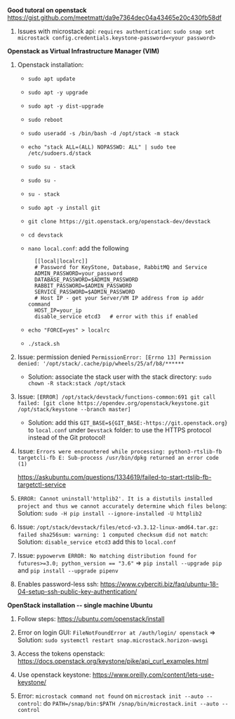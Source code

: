 **Good tutoral on openstack**
https://gist.github.com/meetmatt/da9e7364dec04a43465e20c430fb58df


1. Issues with microstack api: `requires authentication`: `sudo snap set microstack config.credentials.keystone-password=<your password>`


**Openstack as Virtual Infrastructure Manager (VIM)**

1. Openstack installation:
    * `sudo apt update`
    * `sudo apt -y upgrade`
    * `sudo apt -y dist-upgrade`
    * `sudo reboot`
    * `sudo useradd -s /bin/bash -d /opt/stack -m stack`
    * `echo "stack ALL=(ALL) NOPASSWD: ALL" | sudo tee /etc/sudoers.d/stack`
    * `sudo su - stack`
    * `sudo su -`
    * `su - stack`
    * `sudo apt -y install git`
    * `git clone https://git.openstack.org/openstack-dev/devstack`
    * `cd devstack`
    
    * `nano local.conf`: add the following
    
            [[local|localrc]]
            # Password for KeyStone, Database, RabbitMQ and Service
            ADMIN_PASSWORD=your_password
            DATABASE_PASSWORD=$ADMIN_PASSWORD
            RABBIT_PASSWORD=$ADMIN_PASSWORD
            SERVICE_PASSWORD=$ADMIN_PASSWORD
            # Host IP - get your Server/VM IP address from ip addr command
            HOST_IP=your_ip
            disable_service etcd3   # error with this if enabled
    
    * `echo "FORCE=yes" > localrc`
    * `./stack.sh`



2. Issue: permission denied `PermissionError: [Errno 13] Permission denied: '/opt/stack/.cache/pip/wheels/25/af/b8/******`
    * Solution: associate the stack user with the stack directory: `sudo chown -R stack:stack /opt/stack`

3. Issue: `[ERROR] /opt/stack/devstack/functions-common:691 git call failed: [git clone https://opendev.org/openstack/keystone.git /opt/stack/keystone --branch master]`
    * Solution: add this `GIT_BASE=${GIT_BASE:-https://git.openstack.org}` to `local.conf` under `Devstack` folder: to use the HTTPS protocol instead of the Git protocol!

4. Issue: 
   `Errors were encountered while processing:
    python3-rtslib-fb
    targetcli-fb
    E: Sub-process /usr/bin/dpkg returned an error code (1)`
    
    https://askubuntu.com/questions/1334619/failed-to-start-rtslib-fb-targetctl-service
    
5. `ERROR: Cannot uninstall'httplib2'. It is a distutils installed project and thus we cannot accurately determine which files belong`: Solution: `sudo -H pip install --ignore-installed -U httplib2`

6. Issue: `/opt/stack/devstack/files/etcd-v3.3.12-linux-amd64.tar.gz: failed sha256sum: warning: 1 computed checksum did not match`: Solution: `disable_service etcd3` add this to `local.conf`

7. Issue: `pypowervm ERROR: No matching distribution found for futures>=3.0; python_version == "3.6"` =>  `pip install --upgrade pip` and `pip install --upgrade pipenv`

8. Enables password-less ssh: https://www.cyberciti.biz/faq/ubuntu-18-04-setup-ssh-public-key-authentication/ 



**OpenStack installation -- single machine Ubuntu**

1. Follow steps: https://ubuntu.com/openstack/install
2. Error on login GUI: `FileNotFoundError at /auth/login/ openstack` => Solution: `sudo systemctl restart snap.microstack.horizon-uwsgi`


1. Access the tokens openstack: https://docs.openstack.org/keystone/pike/api_curl_examples.html


3. Use openstack keystone: https://www.oreilly.com/content/lets-use-keystone/

4. Error: `microstack command not found` on `microstack init --auto --control`: do `PATH=/snap/bin:$PATH /snap/bin/microstack.init --auto --control`
